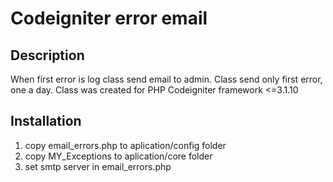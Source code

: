 <h1>Codeigniter error email</h1>


<h2>Description</h2>
When first error is log class send email to admin. Class send only first error, one a day. Class was created for PHP Codeigniter framework <=3.1.10

<h2>Installation</h2>

<ol>
    <li>copy email_errors.php to aplication/config folder</li>
    <li>copy MY_Exceptions to aplication/core folder</li>
    <li>set smtp server in email_errors.php </li>
</ol>
